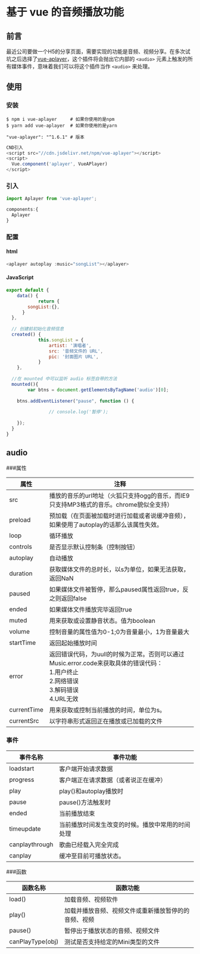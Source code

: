 

# 基于 vue 的音频播放功能

## 前言

最近公司要做一个H5的分享页面，需要实现的功能是音频、视频分享。在多次试坑之后选择了[vue-aplayer](https://github.com/SevenOutman/vue-aplayer/blob/develop/docs/README.zh-CN.md)，这个插件将会抛出它内部的 `<audio>` 元素上触发的所有媒体事件，意味着我们可以将这个插件当作 `<audio>` 来处理。

## 使用

### 安装

```shell
$ npm i vue-aplayer   	# 如果你使用的是npm
$ yarn add vue-aplayer 	# 如果你使用的是yarn

"vue-aplayer": "^1.6.1"	# 版本
```

```javascript
CND引入
<script src="//cdn.jsdelivr.net/npm/vue-aplayer"></script>
<script>
  Vue.component('aplayer', VueAPlayer)
</script>
```



### 引入

```javascript
import Aplayer from 'vue-aplayer';

components:{
  Aplayer
}
```



### 配置

#### html

```javascript
<aplayer autoplay :music="songList"></aplayer>
```

#### JavaScript

```javascript
export default {
	data() {
			return { 
      	songList:{},
      } 
  },
  
  // 创建前初始化音频信息
  created() {
			this.songList = {
				artist: '演唱者',
				src: '音频文件的 URL',
				pic: '封面图片 URL',
			}
	},
  
  //在 mounted 中可以监听 audio 标签自带的方法
  mounted(){
		var btns = document.getElementsByTagName('audio')[0];
			
    btns.addEventListener("pause", function () {
        
				// console.log('暂停');
			
  	});
  }
}
```



## audio 

###属性

| 属性        | 注释                                                         |
| ----------- | ------------------------------------------------------------ |
| src         | 播放的音乐的url地址（火狐只支持ogg的音乐，而IE9只支持MP3格式的音乐。chrome貌似全支持） |
| preload     | 预加载（在页面被加载时进行加载或者说缓冲音频），如果使用了autoplay的话那么该属性失效。 |
| loop        | 循环播放                                                     |
| controls    | 是否显示默认控制条（控制按钮）                               |
| autoplay    | 自动播放                                                     |
| duration    | 获取媒体文件的总时长，以s为单位，如果无法获取，返回NaN       |
| paused      | 如果媒体文件被暂停，那么paused属性返回true，反之则返回false  |
| ended       | 如果媒体文件播放完毕返回true                                 |
| muted       | 用来获取或设置静音状态。值为boolean                          |
| volume      | 控制音量的属性值为0-1;0为音量最小，1为音量最大               |
| startTime   | 返回起始播放时间                                             |
| error       | 返回错误代码，为uull的时候为正常。否则可以通过Music.error.code来获取具体的错误代码：<br/>1.用户终止 <br/>2.网络错误 <br/>3.解码错误<br/> 4.URL无效 |
| currentTime | 用来获取或控制当前播放的时间，单位为s。                      |
| currentSrc  | 以字符串形式返回正在播放或已加载的文件                       |

### 事件

| 事件名称       | 事件功能                                         |
| -------------- | ------------------------------------------------ |
| loadstart      | 客户端开始请求数据                               |
| progress       | 客户端正在请求数据（或者说正在缓冲）             |
| play           | play()和autoplay播放时                           |
| pause          | pause()方法触发时                                |
| ended          | 当前播放结束                                     |
| timeupdate     | 当前播放时间发生改变的时候。播放中常用的时间处理 |
| canplaythrough | 歌曲已经载入完全完成                             |
| canplay        | 缓冲至目前可播放状态。                           |



###函数

| 函数名称         | 函数功能                                             |
| ---------------- | ---------------------------------------------------- |
| load()           | 加载音频、视频软件                                   |
| play()           | 加载并播放音频、视频文件或重新播放暂停的的音频、视频 |
| pause()          | 暂停出于播放状态的音频、视频文件                     |
| canPlayType(obj) | 测试是否支持给定的Mini类型的文件                     |

